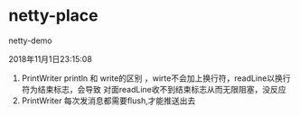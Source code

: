 # netty-place
netty-demo



2018年11月1日23:15:08
1. PrintWriter println 和 write的区别 ，wirte不会加上换行符，readLine以换行符为结束标志，会导致 对面readLine收不到结束标志从而无限阻塞，没反应
2. PrintWriter 每次发消息都需要flush,才能推送出去
